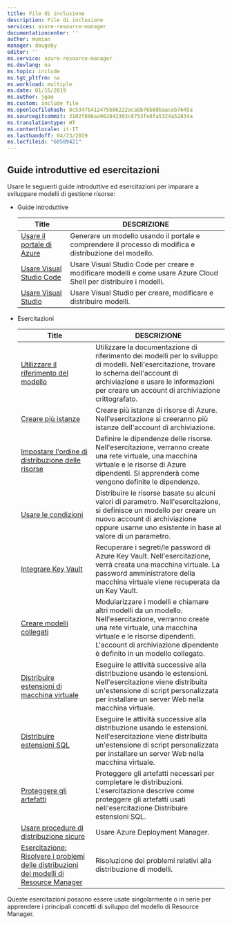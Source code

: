 ```yaml
---
title: File di inclusione
description: File di inclusione
services: azure-resource-manager
documentationcenter: ''
author: mumian
manager: dougeby
editor: ''
ms.service: azure-resource-manager
ms.devlang: na
ms.topic: include
ms.tgt_pltfrm: na
ms.workload: multiple
ms.date: 01/15/2019
ms.author: jgao
ms.custom: include file
ms.openlocfilehash: 8c5347b412475b86222acabb76b88baaceb7645a
ms.sourcegitcommit: 3102f886aa962842303c8753fe8fa5324a52834a
ms.translationtype: HT
ms.contentlocale: it-IT
ms.lasthandoff: 04/23/2019
ms.locfileid: "60589421"
---
```

## <a name="quickstarts-and-tutorials"></a>Guide introduttive ed esercitazioni

Usare le seguenti guide introduttive ed esercitazioni per imparare a sviluppare modelli di gestione risorse:

- Guide introduttive

    |Title|DESCRIZIONE|
    |------|-----|
    |[Usare il portale di Azure](../articles/azure-resource-manager/resource-manager-quickstart-create-templates-use-the-portal.md)|Generare un modello usando il portale e comprendere il processo di modifica e distribuzione del modello.|
    |[Usare Visual Studio Code](../articles/azure-resource-manager/resource-manager-quickstart-create-templates-use-visual-studio-code.md)|Usare Visual Studio Code per creare e modificare modelli e come usare Azure Cloud Shell per distribuire i modelli.|
    |[Usare Visual Studio](../articles/azure-resource-manager/vs-azure-tools-resource-groups-deployment-projects-create-deploy.md)|Usare Visual Studio per creare, modificare e distribuire modelli.|

- Esercitazioni

    |Title|DESCRIZIONE|
    |------|-----|
    |[Utilizzare il riferimento del modello](../articles/azure-resource-manager/resource-manager-tutorial-create-encrypted-storage-accounts.md)|Utilizzare la documentazione di riferimento dei modelli per lo sviluppo di modelli. Nell'esercitazione, trovare lo schema dell'account di archiviazione e usare le informazioni per creare un account di archiviazione crittografato.|
    |[Creare più istanze](../articles/azure-resource-manager/resource-manager-tutorial-create-multiple-instances.md)|Creare più istanze di risorse di Azure. Nell'esercitazione si creeranno più istanze dell'account di archiviazione.|
    |[Impostare l'ordine di distribuzione delle risorse](../articles/azure-resource-manager/resource-manager-tutorial-create-templates-with-dependent-resources.md)|Definire le dipendenze delle risorse. Nell'esercitazione, verranno create una rete virtuale, una macchina virtuale e le risorse di Azure dipendenti. Si apprenderà come vengono definite le dipendenze.|
    |[Usare le condizioni](../articles/azure-resource-manager/resource-manager-tutorial-use-conditions.md)|Distribuire le risorse basate su alcuni valori di parametro. Nell'esercitazione, si definisce un modello per creare un nuovo account di archiviazione oppure usarne uno esistente in base al valore di un parametro.|
    |[Integrare Key Vault](../articles/azure-resource-manager/resource-manager-tutorial-use-key-vault.md)|Recuperare i segreti/le password di Azure Key Vault. Nell'esercitazione, verrà creata una macchina virtuale.  La password amministratore della macchina virtuale viene recuperata da un Key Vault.|
    |[Creare modelli collegati](../articles/azure-resource-manager/resource-manager-tutorial-create-linked-templates.md)|Modularizzare i modelli e chiamare altri modelli da un modello. Nell'esercitazione, verranno create una rete virtuale, una macchina virtuale e le risorse dipendenti.  L'account di archiviazione dipendente è definito in un modello collegato. |
    |[Distribuire estensioni di macchina virtuale](../articles/azure-resource-manager/resource-manager-tutorial-deploy-vm-extensions.md)|Eseguire le attività successive alla distribuzione usando le estensioni. Nell'esercitazione viene distribuita un'estensione di script personalizzata per installare un server Web nella macchina virtuale. |
    |[Distribuire estensioni SQL](../articles/azure-resource-manager/resource-manager-tutorial-deploy-sql-extensions-bacpac.md)|Eseguire le attività successive alla distribuzione usando le estensioni. Nell'esercitazione viene distribuita un'estensione di script personalizzata per installare un server Web nella macchina virtuale. |
    |[Proteggere gli artefatti](../articles/azure-resource-manager/resource-manager-tutorial-secure-artifacts.md)|Proteggere gli artefatti necessari per completare le distribuzioni. L'esercitazione descrive come proteggere gli artefatti usati nell'esercitazione Distribuire estensioni SQL. |
    |[Usare procedure di distribuzione sicure](../articles/azure-resource-manager/deployment-manager-tutorial.md)|Usare Azure Deployment Manager. |
    |[Esercitazione: Risolvere i problemi delle distribuzioni dei modelli di Resource Manager](../articles/azure-resource-manager/resource-manager-tutorial-troubleshoot.md)|Risoluzione dei problemi relativi alla distribuzione di modelli.|

Queste esercitazioni possono essere usate singolarmente o in serie per apprendere i principali concetti di sviluppo del modello di Resource Manager.